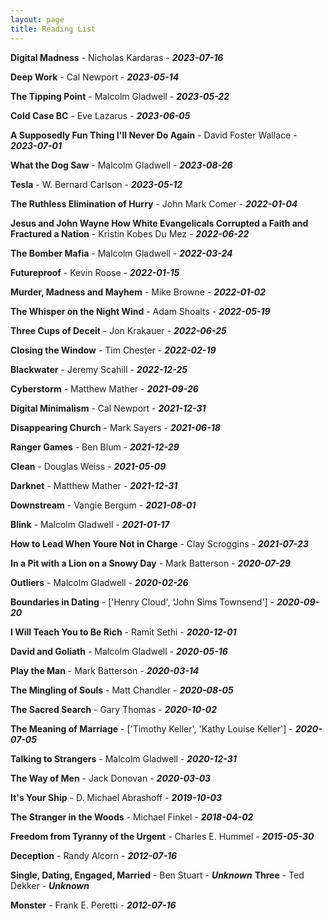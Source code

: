```yaml
---
layout: page
title: Reading List
---
```


**Digital Madness** - Nicholas Kardaras - ***2023-07-16*** 

**Deep Work** - Cal Newport - ***2023-05-14*** 

**The Tipping Point** - Malcolm Gladwell - ***2023-05-22*** 

**Cold Case BC** - Eve Lazarus - ***2023-06-05*** 

**A Supposedly Fun Thing I'll Never Do Again** - David Foster Wallace - ***2023-07-01*** 

**What the Dog Saw** - Malcolm Gladwell - ***2023-08-26***

**Tesla** - W. Bernard Carlson - ***2023-05-12*** 


**The Ruthless Elimination of Hurry** - John Mark Comer - ***2022-01-04*** 

**Jesus and John Wayne How White Evangelicals Corrupted a Faith and Fractured a Nation** - Kristin Kobes Du Mez - ***2022-06-22*** 

**The Bomber Mafia** - Malcolm Gladwell - ***2022-03-24*** 

**Futureproof** - Kevin Roose - ***2022-01-15*** 

**Murder, Madness and Mayhem** - Mike Browne - ***2022-01-02*** 

**The Whisper on the Night Wind** - Adam Shoalts - ***2022-05-19*** 

**Three Cups of Deceit** - Jon Krakauer - ***2022-06-25*** 

**Closing the Window** - Tim Chester - ***2022-02-19*** 

**Blackwater** - Jeremy Scahill - ***2022-12-25*** 

**Cyberstorm** - Matthew Mather - ***2021-09-26*** 

**Digital Minimalism** - Cal Newport - ***2021-12-31*** 

**Disappearing Church** - Mark Sayers - ***2021-06-18*** 

**Ranger Games** - Ben Blum - ***2021-12-29*** 

**Clean** - Douglas Weiss - ***2021-05-09*** 

**Darknet** - Matthew Mather - ***2021-12-31*** 

**Downstream** - Vangie Bergum - ***2021-08-01*** 

**Blink** - Malcolm Gladwell - ***2021-01-17*** 

**How to Lead When Youre Not in Charge** - Clay Scroggins - ***2021-07-23*** 

**In a Pit with a Lion on a Snowy Day** - Mark Batterson - ***2020-07-29*** 

**Outliers** - Malcolm Gladwell - ***2020-02-26*** 

**Boundaries in Dating** - ['Henry Cloud', 'John Sims Townsend'] - ***2020-09-20*** 

**I Will Teach You to Be Rich** - Ramit Sethi - ***2020-12-01*** 

**David and Goliath** - Malcolm Gladwell - ***2020-05-16*** 

**Play the Man** - Mark Batterson - ***2020-03-14*** 

**The Mingling of Souls** - Matt Chandler - ***2020-08-05*** 

**The Sacred Search** - Gary Thomas - ***2020-10-02*** 

**The Meaning of Marriage** - ['Timothy Keller', 'Kathy Louise Keller'] - ***2020-07-05*** 

**Talking to Strangers** - Malcolm Gladwell - ***2020-12-31*** 


**The Way of Men** - Jack Donovan - ***2020-03-03*** 

**It's Your Ship** - D. Michael Abrashoff - ***2019-10-03*** 

**The Stranger in the Woods** - Michael Finkel - ***2018-04-02*** 

**Freedom from Tyranny of the Urgent** - Charles E. Hummel - ***2015-05-30*** 

**Deception** - Randy Alcorn - ***2012-07-16*** 

**Single, Dating, Engaged, Married** - Ben Stuart - ***Unknown*** 
**Three** - Ted Dekker - ***Unknown*** 






**Monster** - Frank E. Peretti - ***2012-07-16*** 



